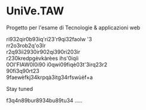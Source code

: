 # UniVe.TAW

Progetto per l'esame di Tecnologie & applicazioni web

ri932qir0b93iq'ri23'r9qi32faolw '3  
rr2o3rob2q'o3lr  
r2q93iì2930ir902qi390ri203ir  
r230kredpgèvkàrèes ihs'0iqiì  
0OI'FIAW0I0i90 i0qwi09fiqè03t'3irq23r2  
90fi3q90rt23  
9faewèfkj34krpqà3itg34rfswùèf+a  

Stay tuned

f3q4n89bur8934bu89tu34 .....
